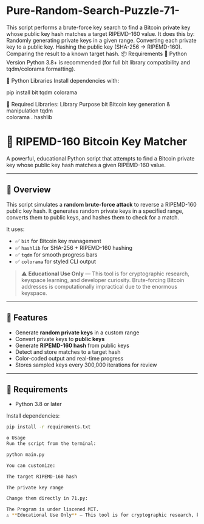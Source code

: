 # Pure-Random-Search-Puzzle-71-
This script performs a brute-force key search to find a Bitcoin private key whose public key hash matches a target RIPEMD-160 value. It does this by:  Randomly generating private keys in a given range.  Converting each private key to a public key.  Hashing the public key (SHA-256 → RIPEMD-160).  Comparing the result to a known target hash.
📦 Requirements
🐍 Python Version
Python 3.8+ is recommended (for full bit library compatibility and tqdm/colorama formatting).

🔗 Python Libraries
Install dependencies with:

pip install bit tqdm colorama

🔹 Required Libraries:
Library	Purpose
bit	Bitcoin key generation & manipulation 
tqdm	
colorama	.
hashlib

# 🔐 RIPEMD-160 Bitcoin Key Matcher

A powerful, educational Python script that attempts to find a Bitcoin private key whose public key hash matches a given RIPEMD-160 value.

---

## 🚀 Overview

This script simulates a **random brute-force attack** to reverse a RIPEMD-160 public key hash. It generates random private keys in a specified range, converts them to public keys, and hashes them to check for a match.

It uses:
- ✅ `bit` for Bitcoin key management
- ✅ `hashlib` for SHA-256 + RIPEMD-160 hashing
- ✅ `tqdm` for smooth progress bars
- ✅ `colorama` for styled CLI output

> ⚠️ **Educational Use Only** — This tool is for cryptographic research, keyspace learning, and developer curiosity. Brute-forcing Bitcoin addresses is computationally impractical due to the enormous keyspace.

---

## 🔧 Features

- Generate **random private keys** in a custom range
- Convert private keys to **public keys**
- Generate **RIPEMD-160 hash** from public keys
- Detect and store matches to a target hash
- Color-coded output and real-time progress
- Stores sampled keys every 300,000 iterations for review

---

## 🧰 Requirements

- Python 3.8 or later

Install dependencies:

```bash
pip install -r requirements.txt

⚙️ Usage
Run the script from the terminal:

python main.py

You can customize:

The target RIPEMD-160 hash

The private key range

Change them directly in 71.py:

The Program is under liscened MIT.
⚠️ **Educational Use Only** — This tool is for cryptographic research, keyspace learning, and developer curiosity. Brute-forcing Bitcoin addresses is computationally impractical due to the enormous keyspace.
